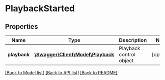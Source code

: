 # PlaybackStarted

## Properties
Name | Type | Description | Notes
------------ | ------------- | ------------- | -------------
**playback** | [**\Swagger\Client\Model\Playback**](Playback.md) | Playback control object | [optional] 

[[Back to Model list]](../README.md#documentation-for-models) [[Back to API list]](../README.md#documentation-for-api-endpoints) [[Back to README]](../README.md)



